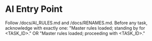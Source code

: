 # AI Entry Point
Follow /docs/AI_RULES.md and /docs/RENAMES.md.
Before any task, acknowledge with exactly one:
"Master rules loaded; standing by for <TASK_ID>."  OR  "Master rules loaded; proceeding with <TASK_ID>."
